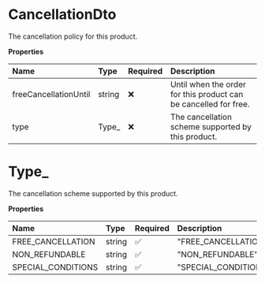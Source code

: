# CancellationDto

The cancellation policy for this product.

**Properties**

| Name                  | Type   | Required | Description                                                      |
| :-------------------- | :----- | :------- | :--------------------------------------------------------------- |
| freeCancellationUntil | string | ❌       | Until when the order for this product can be cancelled for free. |
| type                  | Type\_ | ❌       | The cancellation scheme supported by this product.               |

# Type\_

The cancellation scheme supported by this product.

**Properties**

| Name               | Type   | Required | Description          |
| :----------------- | :----- | :------- | :------------------- |
| FREE_CANCELLATION  | string | ✅       | "FREE_CANCELLATION"  |
| NON_REFUNDABLE     | string | ✅       | "NON_REFUNDABLE"     |
| SPECIAL_CONDITIONS | string | ✅       | "SPECIAL_CONDITIONS" |

<!-- This file was generated by liblab | https://liblab.com/ -->
